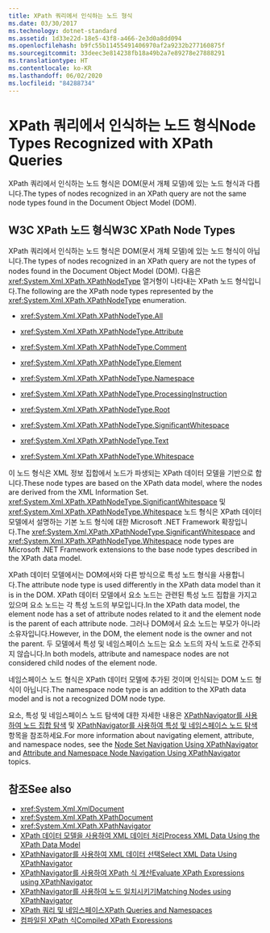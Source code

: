```yaml
---
title: XPath 쿼리에서 인식하는 노드 형식
ms.date: 03/30/2017
ms.technology: dotnet-standard
ms.assetid: 1d33e22d-18e5-43f8-a466-2e3d0a8dd094
ms.openlocfilehash: b9fc55b11455491406970af2a9232b277160875f
ms.sourcegitcommit: 33deec3e814238fb18a49b2a7e89278e27888291
ms.translationtype: HT
ms.contentlocale: ko-KR
ms.lasthandoff: 06/02/2020
ms.locfileid: "84288734"
---
```

# <a name="node-types-recognized-with-xpath-queries"></a><span data-ttu-id="9b853-102">XPath 쿼리에서 인식하는 노드 형식</span><span class="sxs-lookup"><span data-stu-id="9b853-102">Node Types Recognized with XPath Queries</span></span>
<span data-ttu-id="9b853-103">XPath 쿼리에서 인식하는 노드 형식은 DOM(문서 개체 모델)에 있는 노드 형식과 다릅니다.</span><span class="sxs-lookup"><span data-stu-id="9b853-103">The types of nodes recognized in an XPath query are not the same node types found in the Document Object Model (DOM).</span></span>  
  
## <a name="w3c-xpath-node-types"></a><span data-ttu-id="9b853-104">W3C XPath 노드 형식</span><span class="sxs-lookup"><span data-stu-id="9b853-104">W3C XPath Node Types</span></span>  
 <span data-ttu-id="9b853-105">XPath 쿼리에서 인식하는 노드 형식은 DOM(문서 개체 모델)에 있는 노드 형식이 아닙니다.</span><span class="sxs-lookup"><span data-stu-id="9b853-105">The types of nodes recognized in an XPath query are not the types of nodes found in the Document Object Model (DOM).</span></span> <span data-ttu-id="9b853-106">다음은 <xref:System.Xml.XPath.XPathNodeType> 열거형이 나타내는 XPath 노드 형식입니다.</span><span class="sxs-lookup"><span data-stu-id="9b853-106">The following are the XPath node types represented by the <xref:System.Xml.XPath.XPathNodeType> enumeration.</span></span>  
  
- <xref:System.Xml.XPath.XPathNodeType.All>  
  
- <xref:System.Xml.XPath.XPathNodeType.Attribute>  
  
- <xref:System.Xml.XPath.XPathNodeType.Comment>  
  
- <xref:System.Xml.XPath.XPathNodeType.Element>  
  
- <xref:System.Xml.XPath.XPathNodeType.Namespace>  
  
- <xref:System.Xml.XPath.XPathNodeType.ProcessingInstruction>  
  
- <xref:System.Xml.XPath.XPathNodeType.Root>  
  
- <xref:System.Xml.XPath.XPathNodeType.SignificantWhitespace>  
  
- <xref:System.Xml.XPath.XPathNodeType.Text>  
  
- <xref:System.Xml.XPath.XPathNodeType.Whitespace>  
  
 <span data-ttu-id="9b853-107">이 노드 형식은 XML 정보 집합에서 노드가 파생되는 XPath 데이터 모델을 기반으로 합니다.</span><span class="sxs-lookup"><span data-stu-id="9b853-107">These node types are based on the XPath data model, where the nodes are derived from the XML Information Set.</span></span> <span data-ttu-id="9b853-108"><xref:System.Xml.XPath.XPathNodeType.SignificantWhitespace> 및 <xref:System.Xml.XPath.XPathNodeType.Whitespace> 노드 형식은 XPath 데이터 모델에서 설명하는 기본 노드 형식에 대한 Microsoft .NET Framework 확장입니다.</span><span class="sxs-lookup"><span data-stu-id="9b853-108">The <xref:System.Xml.XPath.XPathNodeType.SignificantWhitespace> and <xref:System.Xml.XPath.XPathNodeType.Whitespace> node types are Microsoft .NET Framework extensions to the base node types described in the XPath data model.</span></span>  
  
 <span data-ttu-id="9b853-109">XPath 데이터 모델에서는 DOM에서와 다른 방식으로 특성 노드 형식을 사용합니다.</span><span class="sxs-lookup"><span data-stu-id="9b853-109">The attribute node type is used differently in the XPath data model than it is in the DOM.</span></span> <span data-ttu-id="9b853-110">XPath 데이터 모델에서 요소 노드는 관련된 특성 노드 집합을 가지고 있으며 요소 노드는 각 특성 노드의 부모입니다.</span><span class="sxs-lookup"><span data-stu-id="9b853-110">In the XPath data model, the element node has a set of attribute nodes related to it and the element node is the parent of each attribute node.</span></span> <span data-ttu-id="9b853-111">그러나 DOM에서 요소 노드는 부모가 아니라 소유자입니다.</span><span class="sxs-lookup"><span data-stu-id="9b853-111">However, in the DOM, the element node is the owner and not the parent.</span></span> <span data-ttu-id="9b853-112">두 모델에서 특성 및 네임스페이스 노드는 요소 노드의 자식 노드로 간주되지 않습니다.</span><span class="sxs-lookup"><span data-stu-id="9b853-112">In both models, attribute and namespace nodes are not considered child nodes of the element node.</span></span>  
  
 <span data-ttu-id="9b853-113">네임스페이스 노드 형식은 XPath 데이터 모델에 추가된 것이며 인식되는 DOM 노드 형식이 아닙니다.</span><span class="sxs-lookup"><span data-stu-id="9b853-113">The namespace node type is an addition to the XPath data model and is not a recognized DOM node type.</span></span>  
  
 <span data-ttu-id="9b853-114">요소, 특성 및 네임스페이스 노드 탐색에 대한 자세한 내용은 [XPathNavigator를 사용하여 노드 집합 탐색](node-set-navigation-using-xpathnavigator.md) 및 [XPathNavigator를 사용하여 특성 및 네임스페이스 노드 탐색](attribute-and-namespace-node-navigation-using-xpathnavigator.md) 항목을 참조하세요.</span><span class="sxs-lookup"><span data-stu-id="9b853-114">For more information about navigating element, attribute, and namespace nodes, see the [Node Set Navigation Using XPathNavigator](node-set-navigation-using-xpathnavigator.md) and [Attribute and Namespace Node Navigation Using XPathNavigator](attribute-and-namespace-node-navigation-using-xpathnavigator.md) topics.</span></span>  
  
## <a name="see-also"></a><span data-ttu-id="9b853-115">참조</span><span class="sxs-lookup"><span data-stu-id="9b853-115">See also</span></span>

- <xref:System.Xml.XmlDocument>
- <xref:System.Xml.XPath.XPathDocument>
- <xref:System.Xml.XPath.XPathNavigator>
- [<span data-ttu-id="9b853-116">XPath 데이터 모델을 사용하여 XML 데이터 처리</span><span class="sxs-lookup"><span data-stu-id="9b853-116">Process XML Data Using the XPath Data Model</span></span>](process-xml-data-using-the-xpath-data-model.md)
- [<span data-ttu-id="9b853-117">XPathNavigator를 사용하여 XML 데이터 선택</span><span class="sxs-lookup"><span data-stu-id="9b853-117">Select XML Data Using XPathNavigator</span></span>](select-xml-data-using-xpathnavigator.md)
- [<span data-ttu-id="9b853-118">XPathNavigator를 사용하여 XPath 식 계산</span><span class="sxs-lookup"><span data-stu-id="9b853-118">Evaluate XPath Expressions using XPathNavigator</span></span>](evaluate-xpath-expressions-using-xpathnavigator.md)
- [<span data-ttu-id="9b853-119">XPathNavigator를 사용하여 노드 일치시키기</span><span class="sxs-lookup"><span data-stu-id="9b853-119">Matching Nodes using XPathNavigator</span></span>](matching-nodes-using-xpathnavigator.md)
- [<span data-ttu-id="9b853-120">XPath 쿼리 및 네임스페이스</span><span class="sxs-lookup"><span data-stu-id="9b853-120">XPath Queries and Namespaces</span></span>](xpath-queries-and-namespaces.md)
- [<span data-ttu-id="9b853-121">컴파일된 XPath 식</span><span class="sxs-lookup"><span data-stu-id="9b853-121">Compiled XPath Expressions</span></span>](compiled-xpath-expressions.md)
